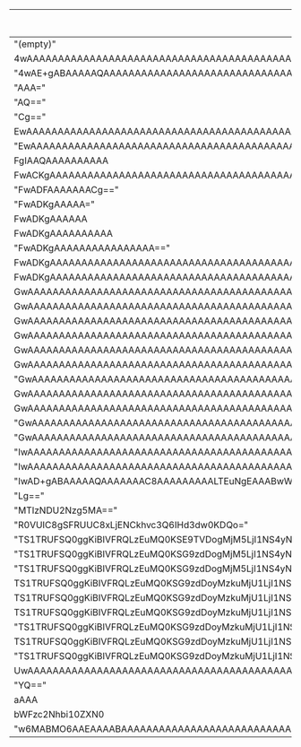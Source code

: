 ﻿ **"Request Packet"**                                                                                                                                                                                                                                             | Port Number            | Number of Attacks
------------------------------------------------------------------------------------------------------------------------------------------------------------------------------------------------------------------------------------------------------------------|------------------------|-------------
 "(empty)"                                                                                                                                                                                                                                                        | 19                     | 0           
 4wAAAAAAAAAAAAAAAAAAAAAAAAAAAAAAAAAAAAAAAAAAAAAAAAAAAAAAAAAAAAAA                                                                                                                                                                                                 | 123                    | 48          
 "4wAE+gABAAAAAQAAAAAAAAAAAAAAAAAAAAAAAAAAAAAAAAAAAAAAAMVPI0txsVLz"                                                                                                                                                                                               | 123                    | "4,176"     
 "AAA="                                                                                                                                                                                                                                                           | 19                     | 2           
 "AQ=="                                                                                                                                                                                                                                                           | 19                     | 18          
 "Cg=="                                                                                                                                                                                                                                                           | 19                     | 53          
 EwAAAAAAAAAAAAAAAAAAAAAAAAAAAAAAAAAAAAAAAAAAAAAAAAAAANwmcfTRqTAA                                                                                                                                                                                                 | 123                    | 48          
 "EwAAAAAAAAAAAAAAAAAAAAAAAAAAAAAAAAAAAAAAAAAAAAAAAAAAAOn+vSDqdgAA"                                                                                                                                                                                               | 123                    | 48          
 FgIAAQAAAAAAAAAA                                                                                                                                                                                                                                                 | 123                    | 156         
 FwACKgAAAAAAAAAAAAAAAAAAAAAAAAAAAAAAAAAAAAAAAAAAAAAAAAAAAAAAAAAAAAAAAAAAAAAAAAAAAAAAAAAAAAAAAAAAAAAAAAAAAAAAAAAAAAAAAAAAAAAAAAAAAAAAAAAAAAAAAAAAAAAAAAAAAAAAAAAAAAAAAAAAAAAAAAAAAAAAAAAAAAAAAAAAAAAAAAAAAAAAAAAAAAAAAAAAAAAAAAAAAAAAAAAAAAAAAAAAAAAAAAAAAAAAAAAA | 123                    | 192         
 "FwADFAAAAAAACg=="                                                                                                                                                                                                                                               | 123                    | 20          
 "FwADKgAAAAA="                                                                                                                                                                                                                                                   | 123                    | "610,304"   
 FwADKgAAAAAA                                                                                                                                                                                                                                                     | 123                    | 36          
 FwADKgAAAAAAAAAA                                                                                                                                                                                                                                                 | 123                    | 108         
 "FwADKgAAAAAAAAAAAAAAAA=="                                                                                                                                                                                                                                       | 123                    | 16          
 FwADKgAAAAAAAAAAAAAAAAAAAAAAAAAAAAAAAAAAAAAAAAAAAAAAAAAAAAAAAAAA                                                                                                                                                                                                 | 123                    | 96          
 FwADKgAAAAAAAAAAAAAAAAAAAAAAAAAAAAAAAAAAAAAAAAAAAAAAAAAAAAAAAAAAAAAAAAAAAAAAAAAAAAAAAAAAAAAAAAAAAAAAAAAAAAAAAAAAAAAAAAAAAAAAAAAAAAAAAAAAAAAAAAAAAAAAAAAAAAAAAAAAAAAAAAAAAAAAAAAAAAAAAAAAAAAAAAAAAAAAAAAAAAAAAAAAAAAAAAAAAAAAAAAAAAAAAAAAAAAAAAAAAAAAAAAAAAAAAAAA | 123                    | "14,976"    
 GwAAAAAAAAAAAAAAAAAAAAAAAAAAAAAAAAAAAAAAAAAAAAAAAAAAAOn4QrV45HAA                                                                                                                                                                                                 | 123                    | 48          
 GwAAAAAAAAAAAAAAAAAAAAAAAAAAAAAAAAAAAAAAAAAAAAAAAAAAAOn52fouJUAA                                                                                                                                                                                                 | 123                    | 48          
 GwAAAAAAAAAAAAAAAAAAAAAAAAAAAAAAAAAAAAAAAAAAAAAAAAAAAOn662uMa1gA                                                                                                                                                                                                 | 123                    | 48          
 GwAAAAAAAAAAAAAAAAAAAAAAAAAAAAAAAAAAAAAAAAAAAAAAAAAAAOn6c5qbIBAA                                                                                                                                                                                                 | 123                    | 48          
 GwAAAAAAAAAAAAAAAAAAAAAAAAAAAAAAAAAAAAAAAAAAAAAAAAAAAOn8Iv7f7gAA                                                                                                                                                                                                 | 123                    | 48          
 GwAAAAAAAAAAAAAAAAAAAAAAAAAAAAAAAAAAAAAAAAAAAAAAAAAAAOn8JSRNSQAA                                                                                                                                                                                                 | 123                    | 48          
 "GwAAAAAAAAAAAAAAAAAAAAAAAAAAAAAAAAAAAAAAAAAAAAAAAAAAAOn8plb/m+AA"                                                                                                                                                                                               | 123                    | 48          
 GwAAAAAAAAAAAAAAAAAAAAAAAAAAAAAAAAAAAAAAAAAAAAAAAAAAAOnvEQQvyXgA                                                                                                                                                                                                 | 123                    | 48          
 GwAAAAAAAAAAAAAAAAAAAAAAAAAAAAAAAAAAAAAAAAAAAAAAAAAAAOnxAe291HAA                                                                                                                                                                                                 | 123                    | 48          
 "GwAAAAAAAAAAAAAAAAAAAAAAAAAAAAAAAAAAAAAAAAAAAAAAAAAAAOnxrcdu+TAA"                                                                                                                                                                                               | 123                    | 48          
 "GwAAAAAAAAAAAAAAAAAAAAAAAAAAAAAAAAAAAAAAAAAAAAAAAAAAAOoAYl95/QAA"                                                                                                                                                                                               | 123                    | 48          
 "IwAAAAAAAAAAAAAAAAAAAAAAAAAAAAAAAAAAAAAAAAAAAAAAAAAAANn1+Rg7fkFd"                                                                                                                                                                                               | 123                    | 48          
 "IwAAAAAAAAAAAAAAAAAAAAAAAAAAAAAAAAAAAAAAAAAAAAAAAAAAAOfA5/EvutAA"                                                                                                                                                                                               | 123                    | 144         
 "IwAD+gABAAAAAQAAAAAAAC8AAAAAAAAALTEuNgEAAABwWN8t/38AAGVQw5z/fwAA"                                                                                                                                                                                               | 123                    | 48          
 "Lg=="                                                                                                                                                                                                                                                           | 19                     | 1           
 "MTIzNDU2Nzg5MA=="                                                                                                                                                                                                                                               | 19                     | 210         
 "R0VUIC8gSFRUUC8xLjENCkhvc3Q6IHd3dw0KDQo="                                                                                                                                                                                                                       | 19                     | 29          
 "TS1TRUFSQ0ggKiBIVFRQLzEuMQ0KSE9TVDogMjM5LjI1NS4yNTUuMjUwOjE5MDANCk1BTjogInNzZHA6ZGlzY292ZXIiDQpNWDogMg0KU1Q6IHNzZHA6YWxsDQoNCg=="                                                                                                                               | 1900                   | "1,034"     
 "TS1TRUFSQ0ggKiBIVFRQLzEuMQ0KSG9zdDogMjM5LjI1NS4yNTUuMjUwOjE5MDANCk1hbjogInNzZHA6ZGlzY292ZXIiDQpNWDogMw0KU1Q6IHNzZHA6YWxsDQoNCg=="                                                                                                                               | 1900                   | 470         
 "TS1TRUFSQ0ggKiBIVFRQLzEuMQ0KSG9zdDogMjM5LjI1NS4yNTUuMjUwOjE5MDANCk1hbjogInNzZHA6ZGlzY292ZXIiDQpNWDogNQ0KU1Q6IHNzZHA6YWxsDQoNCg=="                                                                                                                               | 1900                   | 376         
 TS1TRUFSQ0ggKiBIVFRQLzEuMQ0KSG9zdDoyMzkuMjU1LjI1NS4yNTA6MTkwMA0KU1Q6c3NkcDphbGwNCk1hbjoic3NkcDpkaXNjb3ZlciINCk1YOjMNCg0K                                                                                                                                         | 1900                   | 270         
 TS1TRUFSQ0ggKiBIVFRQLzEuMQ0KSG9zdDoyMzkuMjU1LjI1NS4yNTA6MTkwMA0KU1Q6dXBucDpyb290ZGV2aWNlDQpNYW46InNzZHA6ZGlzY292ZXIiDQpNWDoxDQoNCg0K                                                                                                                             | 1900                   | 297         
 TS1TRUFSQ0ggKiBIVFRQLzEuMQ0KSG9zdDoyMzkuMjU1LjI1NS4yNTA6MTkwMA0KU1Q6dXBucDpyb290ZGV2aWNlDQpNYW46InNzZHA6ZGlzY292ZXIiDQpNWDoz                                                                                                                                     | 1900                   | 93          
 "TS1TRUFSQ0ggKiBIVFRQLzEuMQ0KSG9zdDoyMzkuMjU1LjI1NS4yNTA6MTkwMA0KU1Q6dXBucDpyb290ZGV2aWNlDQpNYW46InNzZHA6ZGlzY292ZXIiDQpNWDozDQo="                                                                                                                               | 1900                   | "3,420"     
 TS1TRUFSQ0ggKiBIVFRQLzEuMQ0KSG9zdDoyMzkuMjU1LjI1NS4yNTA6MTkwMA0KU1Q6dXBucDpyb290ZGV2aWNlDQpNYW46InNzZHA6ZGlzY292ZXIiDQpNWDozDQoNCg0K                                                                                                                             | 1900                   | "1,683"     
 "TS1TRUFSQ0ggKiBIVFRQLzEuMQ0KSG9zdDoyMzkuMjU1LjI1NS4yNTA6MTkwMA0KU1Q6dXBucDpyb290ZGV2aWNlDQpNYW46InNzZHA6ZGlzY292ZXIiDQpNWDozDQoNCg=="                                                                                                                           | 1900                   | "4,559"     
 UwAAAAAAAAAAAAAAAAAAAAAAAAAAAAAAAAAAAAAAAAAAAAAAAAAAAAAAAAAAAAAA                                                                                                                                                                                                 | 123                    | "1,938,672" 
 "YQ=="                                                                                                                                                                                                                                                           | 19                     | 5           
 aAAA                                                                                                                                                                                                                                                             | 19                     | 6           
 bWFzc2Nhbi10ZXN0                                                                                                                                                                                                                                                 | 19                     | 12          
 "w6MABMO6AAEAAAABAAAAAAAAAAAAAAAAAAAAAAAAAAAAAAAAAAAAAAAAw4VPI0txwrFSw7M="                                                                                                                                                                                       | 123                    | 53          

